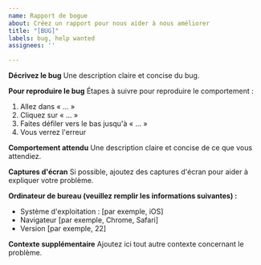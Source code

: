 ```yaml
---
name: Rapport de bogue
about: Créez un rapport pour nous aider à nous améliorer
title: "[BUG]"
labels: bug, help wanted
assignees: ''

---
```


**Décrivez le bug**
Une description claire et concise du bug.

**Pour reproduire le bug**
Étapes à suivre pour reproduire le comportement :
1. Allez dans « ... »
2. Cliquez sur « ... »
3. Faites défiler vers le bas jusqu'à « ... »
4. Vous verrez l'erreur

**Comportement attendu**
Une description claire et concise de ce que vous attendiez.

**Captures d'écran**
Si possible, ajoutez des captures d'écran pour aider à expliquer votre problème.

**Ordinateur de bureau (veuillez remplir les informations suivantes) :**
 - Système d'exploitation : [par exemple, iOS]
 - Navigateur [par exemple, Chrome, Safari]
 - Version [par exemple, 22]

**Contexte supplémentaire**
Ajoutez ici tout autre contexte concernant le problème.
